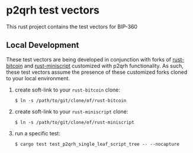 
# p2qrh test vectors

This rust project contains the test vectors for BIP-360


## Local Development

These test vectors are being developed in conjunction with forks of [rust-bitcoin](https://github.com/jbride/rust-bitcoin/tree/p2qrh) and [rust-miniscript](https://github.com/jbride/rust-miniscript/tree/p2qrh) customized with p2qrh functionality.
As such, these test vectors assume the presence of these customized forks cloned to your local environment. 

1. create soft-link to your `rust-bitcoin` clone: 
   ```
   $ ln -s /path/to/git/clone/of/rust-bitcoin
   ```

1. create soft-link to your `rust-miniscript` clone: 
   ```
   $ ln -s /path/to/git/clone/of/rust-miniscript
   ```

1. run a specific test:
   ```
   $ cargo test test_p2qrh_single_leaf_script_tree -- --nocapture
   ```

